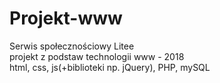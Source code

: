 # Projekt-www
Serwis społecznościowy Litee  
projekt z podstaw technologii www - 2018  
html, css, js(+biblioteki np. jQuery), PHP, mySQL  
